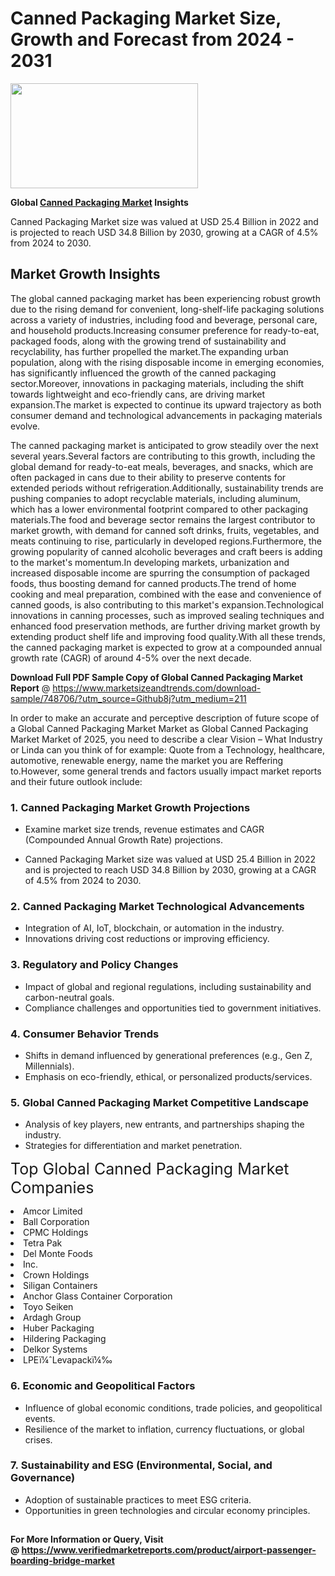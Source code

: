 <H1>Canned Packaging Market Size, Growth and Forecast from 2024 - 2031</H1><img class="aligncenter size-medium wp-image-584254" src="https://thirdeyenews.in/wp-content/uploads/2024/09/Global-Market-Research-300x168.jpeg" alt="" width="300" height="168" /><p><strong>Global&nbsp;<a href="https://www.marketsizeandtrends.com/download-sample/748706/?utm_source=Github8j?utm_medium=211">Canned Packaging Market</a> Insights</strong></p><p>Canned Packaging Market size was valued at USD 25.4 Billion in 2022 and is projected to reach USD 34.8 Billion by 2030, growing at a CAGR of 4.5% from 2024 to 2030.</p><p><h2>Market Growth Insights</h2> <p>The global canned packaging market has been experiencing robust growth due to the rising demand for convenient, long-shelf-life packaging solutions across a variety of industries, including food and beverage, personal care, and household products.Increasing consumer preference for ready-to-eat, packaged foods, along with the growing trend of sustainability and recyclability, has further propelled the market.The expanding urban population, along with the rising disposable income in emerging economies, has significantly influenced the growth of the canned packaging sector.Moreover, innovations in packaging materials, including the shift towards lightweight and eco-friendly cans, are driving market expansion.The market is expected to continue its upward trajectory as both consumer demand and technological advancements in packaging materials evolve.</p> <p>The canned packaging market is anticipated to grow steadily over the next several years.Several factors are contributing to this growth, including the global demand for ready-to-eat meals, beverages, and snacks, which are often packaged in cans due to their ability to preserve contents for extended periods without refrigeration.Additionally, sustainability trends are pushing companies to adopt recyclable materials, including aluminum, which has a lower environmental footprint compared to other packaging materials.The food and beverage sector remains the largest contributor to market growth, with demand for canned soft drinks, fruits, vegetables, and meats continuing to rise, particularly in developed regions.Furthermore, the growing popularity of canned alcoholic beverages and craft beers is adding to the market's momentum.In developing markets, urbanization and increased disposable income are spurring the consumption of packaged foods, thus boosting demand for canned products.The trend of home cooking and meal preparation, combined with the ease and convenience of canned goods, is also contributing to this market's expansion.Technological innovations in canning processes, such as improved sealing techniques and enhanced food preservation methods, are further driving market growth by extending product shelf life and improving food quality.With all these trends, the canned packaging market is expected to grow at a compounded annual growth rate (CAGR) of around 4-5% over the next decade.<p><span class=""><strong>Download Full PDF Sample Copy of Global Canned Packaging Market Report</strong> @ <a href="https://www.marketsizeandtrends.com/download-sample/748706/?utm_source=Github8j?utm_medium=211" target="_blank">https://www.marketsizeandtrends.com/download-sample/748706/?utm_source=Github8j?utm_medium=211</a></span></p><p>In order to make an accurate and perceptive description of future scope of a Global&nbsp;Canned Packaging Market Market as Global&nbsp;Canned Packaging Market Market of 2025, you need to describe a clear Vision &ndash; What Industry or Linda can you think of for example: Quote from a Technology, healthcare, automotive, renewable energy, name the market you are Reffering to.However, some general trends and factors usually impact market reports and their future outlook include:</p><h3>1.&nbsp;<strong>Canned Packaging Market Growth Projections</strong></h3><ul><li>Examine market size trends, revenue estimates and CAGR (Compounded Annual Growth Rate) projections.</li><li><p>Canned Packaging Market size was valued at USD 25.4 Billion in 2022 and is projected to reach USD 34.8 Billion by 2030, growing at a CAGR of 4.5% from 2024 to 2030.</p></li></ul><h3>2.&nbsp;<strong>Canned Packaging Market Technological Advancements</strong></h3><ul><li>Integration of AI, IoT, blockchain, or automation in the industry.</li><li>Innovations driving cost reductions or improving efficiency.</li></ul><h3>3.&nbsp;<strong>Regulatory and Policy Changes</strong></h3><ul><li>Impact of global and regional regulations, including sustainability and carbon-neutral goals.</li><li>Compliance challenges and opportunities tied to government initiatives.</li></ul><h3>4.&nbsp;<strong>Consumer Behavior Trends</strong></h3><ul><li>Shifts in demand influenced by generational preferences (e.g., Gen Z, Millennials).</li><li>Emphasis on eco-friendly, ethical, or personalized products/services.</li></ul><h3>5.&nbsp;<strong>Global Canned Packaging Market Competitive Landscape</strong></h3><ul><li>Analysis of key players, new entrants, and partnerships shaping the industry.</li><li>Strategies for differentiation and market penetration.</li></ul><p data-pm-slice="1 1 []"><span style="color: inherit; font-family: inherit; font-size: 25px;">Top Global Canned Packaging Market Companies</span></p><div class="" data-test-id=""><p><li>Amcor Limited</li><li> Ball Corporation</li><li> CPMC Holdings</li><li> Tetra Pak</li><li> Del Monte Foods</li><li> Inc.</li><li> Crown Holdings</li><li> Siligan Containers</li><li> Anchor Glass Container Corporation</li><li> Toyo Seiken</li><li> Ardagh Group</li><li> Huber Packaging</li><li> Hildering Packaging</li><li> Delkor Systems</li><li> LPEï¼ˆLevapackï¼‰</li></p></div><h3>6.&nbsp;<strong>Economic and Geopolitical Factors</strong></h3><ul><li>Influence of global economic conditions, trade policies, and geopolitical events.</li><li>Resilience of the market to inflation, currency fluctuations, or global crises.</li></ul><h3>7.&nbsp;<strong>Sustainability and ESG (Environmental, Social, and Governance)</strong></h3><ul><li>Adoption of sustainable practices to meet ESG criteria.</li><li>Opportunities in green technologies and circular economy principles.</li></ul><h2><strong style="font-size: 14px;">For More Information or Query, Visit @&nbsp;</strong><a style="background-color: #ffffff; font-size: 14px;" href="https://www.marketsizeandtrends.com/report/canned-packaging-market/" target="_blank">https://www.verifiedmarketreports.com/product/airport-passenger-boarding-bridge-market</a></h2>